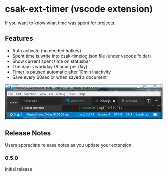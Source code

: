 # csak-ext-timer (vscode extension)

If you want to know what time was spent for projects.

## Features

* Auto activate (no needed hotkey)
* Spent time is write into csak-timelog.json file (under vscode folder)
* Show current spent time on statusbar
* The day is workday (8 hour per day)
* Timer is paused automatic after 10min inactivity
* Save every 60sec or when saved a document

![](screen1.png)

## Release Notes

Users appreciate release notes as you update your extension.

### 0.5.0

Initial release

